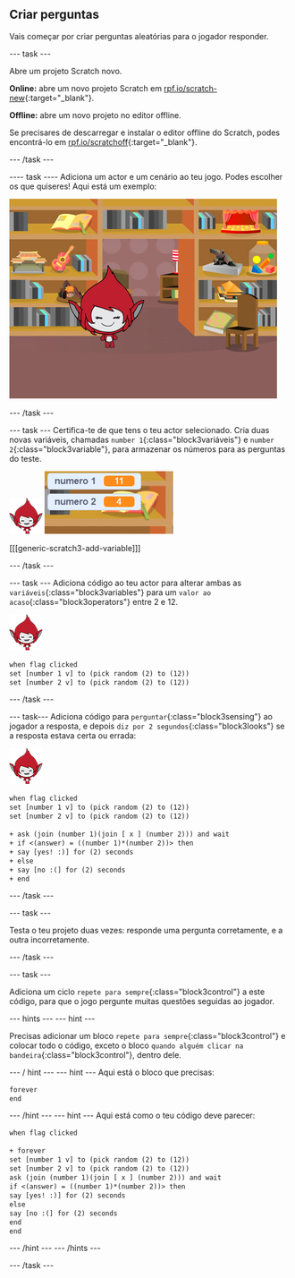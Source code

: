 ## Criar perguntas

Vais começar por criar perguntas aleatórias para o jogador responder.

\--- task \---

Abre um projeto Scratch novo.

**Online:** abre um novo projeto Scratch em [rpf.io/scratch-new](http://rpf.io/scratch-new){:target="_blank"}.

**Offline:** abre um novo projeto no editor offline.

Se precisares de descarregar e instalar o editor offline do Scratch, podes encontrá-lo em [rpf.io/scratchoff](http://rpf.io/scratchoff){:target="_blank"}.

\--- /task \---

\---- task \---- Adiciona um actor e um cenário ao teu jogo. Podes escolher os que quiseres! Aqui está um exemplo:

![captura de ecrã](images/brain-setting.png)

\--- /task \---

\--- task \--- Certifica-te de que tens o teu actor selecionado. Cria duas novas variáveis, chamadas `number 1`{:class="block3variáveis"} e `number 2`{:class="block3variable"}, para armazenar os números para as perguntas do teste.

![captura de ecrã](images/giga-sprite.png) ![captura de ecrã](images/brain-variables.png)

[[[generic-scratch3-add-variable]]]

\--- /task \---

\--- task \--- Adiciona código ao teu actor para alterar ambas as `variáveis`{:class="block3variables"} para um `valor ao acaso`{:class="block3operators"} entre 2 e 12.

![captura de ecrã](images/giga-sprite.png)

```blocks3
when flag clicked
set [number 1 v] to (pick random (2) to (12))
set [number 2 v] to (pick random (2) to (12))
```

\--- /task \---

\--- task\--- Adiciona código para `perguntar`{:class="block3sensing"} ao jogador a resposta, e depois `diz por 2 segundos`{:class="block3looks"} se a resposta estava certa ou errada:

![captura de ecrã](images/giga-sprite.png)

```blocks3
when flag clicked
set [number 1 v] to (pick random (2) to (12))
set [number 2 v] to (pick random (2) to (12))

+ ask (join (number 1)(join [ x ] (number 2))) and wait
+ if <(answer) = ((number 1)*(number 2))> then
+ say [yes! :)] for (2) seconds
+ else
+ say [no :(] for (2) seconds
+ end
```

\--- /task \---

\--- task \---

Testa o teu projeto duas vezes: responde uma pergunta corretamente, e a outra incorretamente.

\--- /task \---

\--- task \---

Adiciona um ciclo `repete para sempre`{:class="block3control"} a este código, para que o jogo pergunte muitas questões seguidas ao jogador.

\--- hints \--- \--- hint \---

Precisas adicionar um bloco `repete para sempre`{:class="block3control"} e colocar todo o código, exceto o bloco `quando alguém clicar na bandeira`{:class="block3control"}, dentro dele.

\--- / hint \--- \--- hint \--- Aqui está o bloco que precisas:

```blocks3
forever
end
```

\--- /hint \--- \--- hint \--- Aqui está como o teu código deve parecer:

```blocks3
when flag clicked

+ forever
set [number 1 v] to (pick random (2) to (12))
set [number 2 v] to (pick random (2) to (12))
ask (join (number 1)(join [ x ] (number 2))) and wait
if <(answer) = ((number 1)*(number 2))> then
say [yes! :)] for (2) seconds
else
say [no :(] for (2) seconds
end
end
```

\--- /hint \--- \--- /hints \---

\--- /task \---
